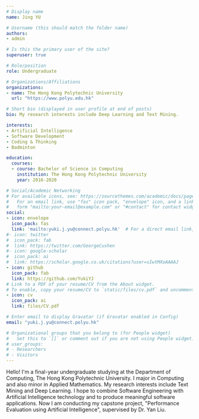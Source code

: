 ```yaml
---
# Display name
name: Jing YU

# Username (this should match the folder name)
authors:
- admin

# Is this the primary user of the site?
superuser: true

# Role/position
role: Undergraduate 

# Organizations/Affiliations
organizations:
- name: The Hong Kong Polytechnic University
  url: "https://www.polyu.edu.hk"

# Short bio (displayed in user profile at end of posts)
bio: My research interests include Deep Learning and Text Mining.

interests:
- Artificial Intelligence
- Software Development
- Coding & Thinking
- Badminton

education:
  courses:
  - course: Bachelor of Science in Computing
    institution: The Hong Kong Polytechnic University
    year: 2016-2020

# Social/Academic Networking
# For available icons, see: https://sourcethemes.com/academic/docs/page-builder/#icons
#   For an email link, use "fas" icon pack, "envelope" icon, and a link in the
#   form "mailto:your-email@example.com" or "#contact" for contact widget.
social:
- icon: envelope
  icon_pack: fas
  link: 'mailto:yuki.j.yu@connect.polyu.hk'  # For a direct email link, use "mailto:test@example.org".
#- icon: twitter
#  icon_pack: fab
#  link: https://twitter.com/GeorgeCushen
#- icon: google-scholar
#  icon_pack: ai
#  link: https://scholar.google.co.uk/citations?user=sIwtMXoAAAAJ
- icon: github
  icon_pack: fab
  link: https://github.com/YukiYJ
# Link to a PDF of your resume/CV from the About widget.
# To enable, copy your resume/CV to `static/files/cv.pdf` and uncomment the lines below.
- icon: cv
  icon_pack: ai
  link: files/CV.pdf

# Enter email to display Gravatar (if Gravatar enabled in Config)
email: "yuki.j.yu@connect.polyu.hk"

# Organizational groups that you belong to (for People widget)
#   Set this to `[]` or comment out if you are not using People widget.
# user_groups:
# - Researchers
# - Visitors
---
```


Hello! I'm a final-year undergraduate studying at the Department of Computing, The Hong Kong Polytechnic University. I major in Computing and also minor in Applied Mathematics. My research interests include Text Mining and Deep Learning. I hope to combine Software Engineering with Artificial Intelligence technology and to produce meaningful software applications. Now I am conducting my capstone project, "Performance Evaluation using Artificial Intelligence", supervised by Dr. Yan Liu.
